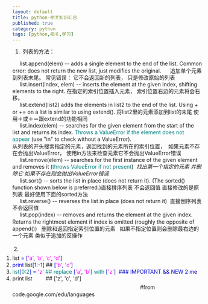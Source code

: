 ```yaml
---
layout: default
title: python-相关知识汇总
published: true
category: python
tags: [python,相关,学习]
---
```

<div id="detail" class="detail" style="line-height: 1.3;"><p><ol><li>&nbsp;列表的方法： <br></li></ol><div align="left">&nbsp;&nbsp;&nbsp;&nbsp; list.append(elem) -- adds a single element to the end of the list. 
Common error: does not return the new list, just modifies the original. &nbsp; &nbsp; &nbsp;追加单个元素到列表末尾。 常见错误： 它不会返回新的列表， 只是修改原始的列表<br>&nbsp;&nbsp;&nbsp;&nbsp; list.insert(index, elem) -- inserts the element at the given index, shifting elements to the right. 在指定的索引位置插入元素， 索引位置右边的元素将会右移。<br>&nbsp;&nbsp;&nbsp;&nbsp; list.extend(list2) adds the elements in list2 to the end of the list. Using + or += on a list is similar to using extend(). 将list2里的元素添加到list的末尾 使用＋或＋＝跟extend的功能相同<br>&nbsp;&nbsp;&nbsp;&nbsp; list.index(elem) -- searches for the given element from the 
start of the list and returns its index. <font color="#008080">Throws a ValueError if the 
element does not appear</font> (use "in" to check without a ValueError).&nbsp;</div><div align="left">从列表的开头搜索指定的元素，返回找到的元素所在的索引位置， &nbsp;如果元素不存在会抛出ValueError， 使用in方法来检查元素它不会抛出ValueError错误<br>&nbsp;&nbsp;&nbsp;&nbsp; list.remove(elem) -- searches for the first instance of the given element and removes it (<font color="#008080">throws ValueError if not present</font>)<i>&nbsp; 找出第一个指定的元素 并删除它 如果不存在则会抛出ValueError错误&nbsp;</i><br>&nbsp;&nbsp;&nbsp;&nbsp; list.sort() -- sorts the list in place (does not return it). (The sorted() function shown below is preferred.)直接排序列表 不会返回值 直接修改的是原列表 最好使用下面的sorted方法<br>&nbsp;&nbsp;&nbsp;&nbsp; list.reverse() -- reverses the list in place (does not return it) &nbsp;直接倒序列表 不会返回值<br>&nbsp;&nbsp;&nbsp;&nbsp; list.pop(index) -- removes and returns the element at the given 
index. Returns the rightmost element if index is omitted (roughly the 
opposite of append()) &nbsp; 删除和返回指定索引位置的元素 &nbsp; 如果不指定位置则会删除最右边的一个元素 类似于追加的反操作<br><br>&nbsp;2.&nbsp;&nbsp;&nbsp; <br><div id="codeText" class="codeText"><ol style="margin:0 1px 0 0;padding:5px 0;" start="1" class="dp-css"><li><span style="color:#000000;">list <span style="color:#0000CC;">=</span> <span style="color:#0000CC;">[</span><span style="color:#FF00FF;">'a'</span><span style="color:#0000CC;">,</span> <span style="color:#FF00FF;">'b'</span><span style="color:#0000CC;">,</span> <span style="color:#FF00FF;">'c'</span><span style="color:#0000CC;">,</span> <span style="color:#FF00FF;">'d'</span><span style="color:#0000CC;">]</span><br></span></li><li>
<span style="color:#0000FF;">print</span> list<span style="color:#0000CC;">[</span>1<span style="color:#0000CC;">:</span><span style="color:#0000CC;">-</span>1<span style="color:#0000CC;">]</span>   ## <span style="color:#0000CC;">[</span><span style="color:#FF00FF;">'b'</span><span style="color:#0000CC;">,</span> <span style="color:#FF00FF;">'c'</span><span style="color:#0000CC;">]</span><br></li><li>
<font color="#008080">list<span style="color:#0000CC;">[</span>0<span style="color:#0000CC;">:</span>2<span style="color:#0000CC;">]</span> <span style="color:#0000CC;">=</span> <span style="color:#FF00FF;">'z'</span>    ## replace <span style="color:#0000CC;">[</span><span style="color:#FF00FF;">'a'</span><span style="color:#0000CC;">,</span> <span style="color:#FF00FF;">'b'</span><span style="color:#0000CC;">]</span> with <span style="color:#0000CC;">[</span><span style="color:#FF00FF;">'z'</span><span style="color: rgb(0, 0, 204);">]&nbsp; ### IMPORTANT &amp;&amp; NEW 2 me</span></font><span class="pln"></span></li><li><span class="pln"></span><span class="kwd">print</span><span class="pln"> list &nbsp; &nbsp; &nbsp; &nbsp; </span><span class="com">## ['z', 'c', 'd']</span></li></ol></div><span class="com">&nbsp;&nbsp;&nbsp;&nbsp;&nbsp;&nbsp;&nbsp;&nbsp;&nbsp;&nbsp;&nbsp;&nbsp;&nbsp;&nbsp;&nbsp;&nbsp;&nbsp;&nbsp;&nbsp;&nbsp;&nbsp;&nbsp;&nbsp;&nbsp;&nbsp;&nbsp;&nbsp;&nbsp;&nbsp;&nbsp;&nbsp;&nbsp;&nbsp;&nbsp;&nbsp;&nbsp;&nbsp;&nbsp;&nbsp;&nbsp;&nbsp;&nbsp;&nbsp;&nbsp;&nbsp;&nbsp;&nbsp;&nbsp;&nbsp;&nbsp;&nbsp;&nbsp;&nbsp;&nbsp;&nbsp;&nbsp;&nbsp;&nbsp;&nbsp;&nbsp;&nbsp;&nbsp;&nbsp;&nbsp;&nbsp;&nbsp;&nbsp;&nbsp;&nbsp;&nbsp;&nbsp;&nbsp;&nbsp;&nbsp;&nbsp;&nbsp;&nbsp;&nbsp;&nbsp;&nbsp;&nbsp;&nbsp;&nbsp;&nbsp;&nbsp; #from code.google.com/edu/languages<br><br><br></span></div></p></div>
